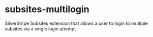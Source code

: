 # subsites-multilogin
SilverStripe Subsites extension that allows a user to login to multiple subsites via a single login attempt
